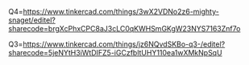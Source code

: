 Q4=https://www.tinkercad.com/things/3wX2VDNo2z6-mighty-snaget/editel?sharecode=brgXcPhxCPC8aJ3cLC0qKWHSmGKgW23NYS7163Znf7o

Q3=https://www.tinkercad.com/things/jz6NQvdSKBo-q3-/editel?sharecode=5jeNYtH3iWtDIFZ5-iGCzfbltUHY110ea1wXMkNpSqU




